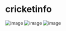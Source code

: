 # cricketinfo
![image](https://user-images.githubusercontent.com/66091449/173547430-37cf8a19-35ed-4a2f-9418-d93d4519f4be.png)
![image](https://user-images.githubusercontent.com/66091449/173547517-a029ebb9-5503-4423-bdf1-09c17a7675a7.png)
![image](https://user-images.githubusercontent.com/66091449/173547563-64b1aef9-e7d7-4603-8988-b27fa248b712.png)
